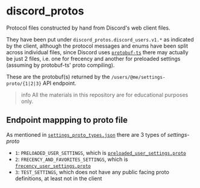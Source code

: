 # discord_protos

Protocol files constructed by hand from Discord's web client files.

They have been put under `discord_protos.discord_users.v1.*` as indicated
by the client, although the protocol messages and enums have been split
across individual files, since Discord uses [`protobuf-ts`](https://github.com/timostamm/protobuf-ts)
there may actually be just 2 files, i.e. one for frecency and another for
preloaded settings (assuming by protobuf-ts' proto compiling).

These are the protobuf(s) returned by the `/users/@me/settings-proto/{1|2|3}`
API endpoint.

> info
> All the materials in this repository are for educational purposes only.

## Endpoint mappping to proto file

As mentioned in [`settings_proto_types.json`](./settings_proto_types.json)
there are 3 types of *settings-proto*

- `1`: `PRELOADED_USER_SETTINGS`, which is [`preloaded_user_settings.proto`](./discord_protos/discord_users/v1/preloaded_user_settings.proto)
- `2`: `FRECENCY_AND_FAVORITES_SETTINGS`, which is [`frecency_user_settings.proto`](./discord_protos/discord_users/v1/frecency_user_settings.proto)
- `3`: `TEST_SETTINGS`, which does not have any public facing proto definitions,
  at least not in the client
